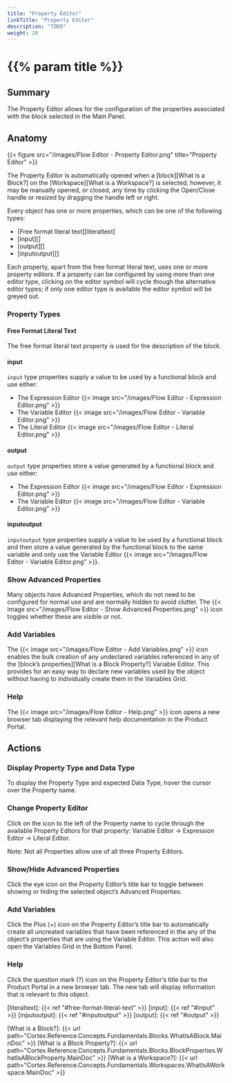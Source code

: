 ```yaml
---
title: "Property Editor"
linkTitle: "Property Editor"
description: "TODO"
weight: 20
---
```


# {{% param title %}}

## Summary

The Property Editor allows for the configuration of the properties associated with the block selected in the Main Panel.

## Anatomy

{{< figure src="/images/Flow Editor - Property Editor.png" title="Property Editor" >}}

The Property Editor is automatically opened when a [block][What is a Block?] on the [Workspace][What is a Workspace?] is selected; however, it may be manually opened, or closed, any time by clicking the Open/Close handle or resized by dragging the handle left or right.

Every object has one or more properties, which can be one of the following types:

* [Free format literal text][literaltext]
* [input][]
* [output][]
* [inputoutput][]

Each property, apart from the free format literal text, uses one or more property editors. If a property can be configured by using more than one editor type, clicking on the editor symbol will cycle though the alternative editor types; if only one editor type is available the editor symbol will be greyed out.

### Property Types

#### Free Format Literal Text

The free format literal text property is used for the description of the block.

#### input

`input` type properties supply a value to be used by a functional block and use either:

* The Expression Editor {{< image src="/images/Flow Editor - Expression Editor.png" >}}
* The Variable Editor {{< image src="/images/Flow Editor - Variable Editor.png" >}}
* The Literal Editor {{< image src="/images/Flow Editor - Literal Editor.png" >}}

#### output

`output` type properties store a value generated by a functional block and use either:

* The Expression Editor {{< image src="/images/Flow Editor - Expression Editor.png" >}}
* The Variable Editor {{< image src="/images/Flow Editor - Variable Editor.png" >}}

#### inputoutput

`inputoutput` type properties supply a value to be used by a functional block and then store a value generated by the functional block to the same variable and only use the Variable Editor {{< image src="/images/Flow Editor - Variable Editor.png" >}}.

### Show Advanced Properties

Many objects have Advanced Properties, which do not need to be configured for normal use and are normally hidden to avoid clutter. The {{< image src="/images/Flow Editor - Show Advanced Properties.png" >}} icon toggles whether these are visible or not.

### Add Variables

The {{< image src="/images/Flow Editor - Add Variables.png" >}} icon enables the bulk creation of any undeclared variables referenced in any of the [block’s properties][What is a Block Property?] Variable Editor. This provides for an easy way to declare new variables used by the object without having to individually create them in the Variables Grid.

### Help

The {{< image src="/images/Flow Editor - Help.png" >}} icon opens a new browser tab displaying the relevant help documentation in the Product Portal.

## Actions

### Display Property Type and Data Type

To display the Property Type and expected Data Type, hover the cursor over the Property name.

### Change Property Editor

Click on the icon to the left of the Property name to cycle through the available Property Editors for that property: Variable Editor -> Expression Editor -> Literal Editor.

Note: Not all Properties allow use of all three Property Editors.

### Show/Hide Advanced Properties

Click the eye icon on the Property Editor’s title bar to toggle between showing or hiding the selected object’s Advanced Properties.

### Add Variables

Click the Plus (+) icon on the Property Editor’s title bar to automatically create all uncreated variables that have been referenced in the any of the object’s properties that are using the Variable Editor.
This action will also open the Variables Grid in the Bottom Panel.

### Help

Click the question mark (?) icon on the Property Editor’s title bar to the Product Portal in a new browser tab. The new tab will display information that is relevant to this object.


[literaltext]: {{< ref "#free-format-literal-text" >}}
[input]: {{< ref "#input" >}}
[inputoutput]: {{< ref "#inputoutput" >}}
[output]: {{< ref "#output" >}}

[What is a Block?]: {{< url path="Cortex.Reference.Concepts.Fundamentals.Blocks.WhatIsABlock.MainDoc" >}}
[What is a Block Property?]: {{< url path="Cortex.Reference.Concepts.Fundamentals.Blocks.BlockProperties.WhatIsABlockProperty.MainDoc" >}}
[What is a Workspace?]: {{< url path="Cortex.Reference.Concepts.Fundamentals.Workspaces.WhatIsAWorkspace.MainDoc" >}}
